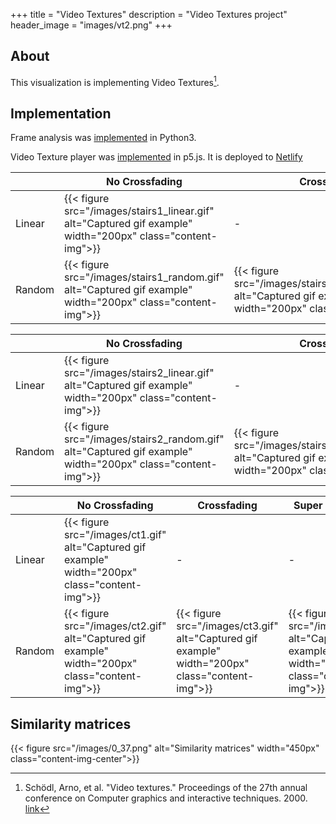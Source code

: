 +++
title = "Video Textures"
description = "Video Textures project"
header_image = "images/vt2.png"
+++

<!--more-->
## About
This visualization is implementing Video Textures[^1]. 


## Implementation

Frame analysis was [implemented](https://github.com/hoskra/vt) in Python3.

Video Texture player was [implemented](https://github.com/hoskra/vt-player) in p5.js.
It is deployed to [Netlify](https://vt-player.netlify.app)


|        | No Crossfading | Crossfading | Super Crossfading |
|--------|----------------|-------------|-------------------|
| Linear |       {{< figure src="/images/stairs1_linear.gif" alt="Captured gif example" width="200px" class="content-img">}}          |      -      |         -         |
| Random |       {{< figure src="/images/stairs1_random.gif" alt="Captured gif example" width="200px" class="content-img">}}         |   {{< figure src="/images/stairs1_random_cross.gif" alt="Captured gif example" width="200px" class="content-img">}}  |   {{< figure src="/images/stairs1_random_super_cross.gif" alt="Captured gif example" width="200px" class="content-img">}}  |


|        | No Crossfading | Crossfading | Super Crossfading |
|--------|----------------|-------------|-------------------|
| Linear |       {{< figure src="/images/stairs2_linear.gif" alt="Captured gif example" width="200px" class="content-img">}}          |      -      |         -         |
| Random |       {{< figure src="/images/stairs2_random.gif" alt="Captured gif example" width="200px" class="content-img">}}         |   {{< figure src="/images/stairs2_random_cross.gif" alt="Captured gif example" width="200px" class="content-img">}}  |   {{< figure src="/images/stairs2_random_super_cross.gif" alt="Captured gif example" width="200px" class="content-img">}}  |


|        | No Crossfading | Crossfading | Super Crossfading |
|--------|----------------|-------------|-------------------|
| Linear |       {{< figure src="/images/ct1.gif" alt="Captured gif example" width="200px" class="content-img">}}          |      -      |         -         |
| Random |       {{< figure src="/images/ct2.gif" alt="Captured gif example" width="200px" class="content-img">}}         |   {{< figure src="/images/ct3.gif" alt="Captured gif example" width="200px" class="content-img">}}  |   {{< figure src="/images/ct4.gif" alt="Captured gif example" width="200px" class="content-img">}}  |



## Similarity matrices

{{< figure src="/images/0_37.png" alt="Similarity matrices" width="450px" class="content-img-center">}}


[^1]: Schödl, Arno, et al. "Video textures." Proceedings of the 27th annual conference on Computer graphics and interactive techniques. 2000. [link](https://www.cc.gatech.edu/gvu/perception/projects/videotexture/SIGGRAPH2000/index.htm
)
